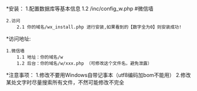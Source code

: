 ﻿*安装：
	1.配置数据库等基本信息
		1.2 /inc/config_w.php  #微信墙

	2.访问
		2.1 你的域名/wx_install.php 进行安装,如果看到的【数字全为0】则安装成功!

*访问地址:

	1.微信墙
		1.1 地址：你的域名/w
		1.2 后台：你的域名/w/xxx.php （可修改这个文件名，避免泄露）

*注意事项：
	1.修改不要用Windows自带记事本（utf8编码加bom不能用）
	2.修改某处文字时尽量搜索所有文件，不然可能修改不完全